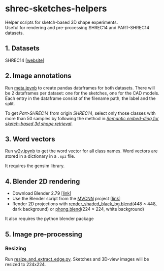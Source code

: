 # shrec-sketches-helpers

Helper scripts for sketch-based 3D shape experiments.  
Useful for rendering and pre-processing SHREC14 and PART-SHREC14 datasets.

## 1. Datasets
 
SHREC14 [[website](https://sites.usm.edu/bli/sharp/sharp/contest/2014/SBR/data.html)]

## 2. Image annotations

Run [meta.ipynb](meta.ipynb) to create pandas dataframes for both datasets.
There will be 2 dataframes per dataset: one for the sketches, one for the CAD models.
Each entry in the dataframe consist of the filename path, the label and the split.  

To get *Part-SHREC14* from origin *SHREC14*, select only those classes with more than 50 samples by following the method in *[Semantic embed-ding for sketch-based 3d shape retrieval](https://www.baidu.com/link?url=mhoLeQCnYt6kVFUKBt4Sdl_RJ7Wxm5VQKsylRyikzNNRxp2pm0H5sG34B-6y29hC2Vj719d5Pi3dti89cF_K3K&wd=&eqid=a84ca2c7001353bd00000003612b5a0a)*.

## 3. Word vectors

Run [w2v.ipynb](w2v.ipynb) to get the word vector for all class names.
Word vectors are stored in a dictionary in a `.npz` file.

It requires the gensim library.

## 4. Blender 2D rendering

- Download Blender 2.79 [[link](https://download.blender.org/release/Blender2.79/)]
- Use the Blender script from the [MVCNN](https://github.com/jongchyisu/mvcnn_pytorch) project
[[link](http://people.cs.umass.edu/~jcsu/papers/shape_recog/render_shaded_black_bg.blend)]
- Render 2D projections with [render_shaded_black_bg.blend](https://github.com/zeaggler/ModelNet_Blender_OFF2Multiview)(448 × 448, dark background) or [phong.blend](https://github.com/zeaggler/ModelNet_Blender_OFF2Multiview/blob/master/phong.py)(224 × 224, white background)

It also requires the python blender package

## 5. Image pre-processing

### Resizing

Run [resize_and_extract_edge.py](resize_and_extract_edge.py). Sketches and 3D-view images will be resized to 224x224.
